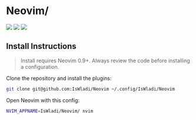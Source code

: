 # Neovim/

<a href="https://dotfyle.com/IsWladi/neovim"><img src="https://dotfyle.com/IsWladi/neovim/badges/plugins?style=flat" /></a>
<a href="https://dotfyle.com/IsWladi/neovim"><img src="https://dotfyle.com/IsWladi/neovim/badges/leaderkey?style=flat" /></a>
<a href="https://dotfyle.com/IsWladi/neovim"><img src="https://dotfyle.com/IsWladi/neovim/badges/plugin-manager?style=flat" /></a>

## Install Instructions

> Install requires Neovim 0.9+. Always review the code before installing a configuration.

Clone the repository and install the plugins:

```sh
git clone git@github.com:IsWladi/Neovim ~/.config/IsWladi/Neovim
```

Open Neovim with this config:

```sh
NVIM_APPNAME=IsWladi/Neovim/ nvim
```

